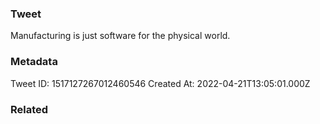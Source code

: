 ### Tweet
Manufacturing is just software for the physical world.

### Metadata
Tweet ID: 1517127267012460546
Created At: 2022-04-21T13:05:01.000Z

### Related


